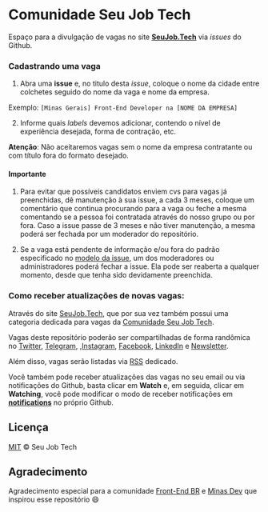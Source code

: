 # Comunidade Seu Job Tech 

Espaço para a divulgação de vagas no site **[SeuJob.Tech](https://seujob.tech/)** via _issues_ do Github.

### Cadastrando uma vaga

1. Abra uma **issue** e, no titulo desta _issue_, coloque o nome da cidade entre colchetes seguido do nome da vaga e nome da empresa.

Exemplo: `[Minas Gerais] Front-End Developer na [NOME DA EMPRESA]`

2. Informe quais _labels_ devemos adicionar, contendo o nível de experiência desejada, forma de contração, etc.

**Atenção**: Não aceitaremos vagas sem o nome da empresa contratante ou com título fora do formato desejado.

#### Importante

1. Para evitar que possíveis candidatos enviem cvs para vagas já preenchidas, dê manutenção à sua issue, a cada 3 meses, coloque um comentário que continua procurando para a vaga ou feche a mesma comentando se a pessoa foi contratada através do nosso grupo ou por fora. Caso a issue passe de 3 meses e não tiver manutenção, a mesma poderá ser fechada por um moderador do repositório.

2. Se a vaga está pendente de informação e/ou fora do padrão especificado no [modelo da issue](https://github.com/seujobtech/vagas/blob/master/.github/ISSUE_TEMPLATE/adicionar-nova-vaga.md), um dos moderadores ou administradores poderá fechar a issue. Ela pode ser reaberta a qualquer momento, desde que tenha sido devidamente preenchida.

### Como receber atualizações de novas vagas:

Através do site [SeuJob.Tech](https://seujob.tech/), que por sua vez também possui uma categoria dedicada para vagas da [Comunidade Seu Job Tech](https://seujob.tech/categorias/comunidade-seujobtech).

Vagas deste repositório poderão ser compartilhadas de forma randômica no [Twitter](https://twitter.com/seujobtech), [Telegram](https://t.me/seujobtech), ,[Instagram](https://instagram.com/seujobtech), [Facebook](https://facebook.com/seujobtech), [LinkedIn](https://www.linkedin.com/company/seujobtech) e [Newsletter]().

Além disso, vagas serão listadas via [RSS](https://seujob.tech/api/rss/comunidade-seujobtech) dedicado.

Você também pode receber atualizações das vagas no seu email ou via notificações do Github, basta clicar em **Watch** e, em seguida, clicar em **Watching**, você pode modificar o modo de receber notificações em **[notifications](https://github.com/settings/notifications)** no próprio Github.

## Licença

[MIT](/LICENSE) &copy; Seu Job Tech 

## Agradecimento

Agradecimento especial para a comunidade [Front-End BR](https://github.com/frontendbr) e [Minas Dev](https://github.com/minasdev) que inspirou esse repositório :smile:
